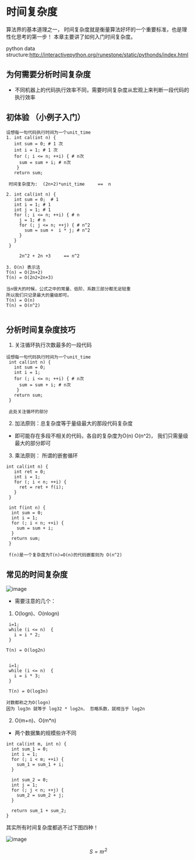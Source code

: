 # 时间复杂度
算法界的基本道理之一， 时间复杂度就是衡量算法好坏的一个重要标准，也是理性化思考的第一步！
本章主要讲了如何入门时间复杂度。

python data structure:http://interactivepython.org/runestone/static/pythonds/index.html

## 为何需要分析时间复杂度
- 不同机器上的代码执行效率不同，需要时间复杂度从宏观上来判断一段代码的执行效率


## 初体验 （小例子入门）
```
设想每一句代码执行时间为一个unit_time
1. int cal(int n) {
   int sum = 0; # 1 次
   int i = 1; # 1 次
   for (; i <= n; ++i) { # n次
     sum = sum + i; # n次
    }
   return sum;
    
 时间复杂度为:  (2n+2)*unit_time     ==  n
   
2. int cal(int n) {
   int sum = 0;  # 1
   int i = 1; # 1
   int j = 1; # 1
   for (; i <= n; ++i) { # n 
     j = 1; # n
     for (; j <= n; ++j) { # n^2
       sum = sum +  i * j; # n^2
     }
   }
 }
 
     2n^2 + 2n +3     == n^2

3. O(n) 表示法
T(n) = O(2n+2)
T(n) = O(2n2+2n+3)

当n很大的时候，公式之中的常量、低阶、系数三部分都无足轻重
所以我们只记录最大的量级即可。
T(n) = O(n)
T(n) = O(n^2)


```

## 分析时间复杂度技巧

1. 关注循环执行次数最多的一段代码

```
设想每一句代码执行时间为一个unit_time
 int cal(int n) {
   int sum = 0; 
   int i = 1; 
   for (; i <= n; ++i) { # n次
     sum = sum + i; # n次
    }
   return sum;
 }
 
 此处关注循坏的部分

```
2. 加法原则：总复杂度等于量级最大的那段代码复杂度
- 即可能存在多段不相关的代码，各自的复杂度为O(n) O(n^2)， 我们只需量级最大的部分即可


3. 乘法原则： 所谓的嵌套循环
```
int cal(int n) {
   int ret = 0; 
   int i = 1;
   for (; i < n; ++i) {
     ret = ret + f(i);
   } 
 } 
 
 int f(int n) {
  int sum = 0;
  int i = 1;
  for (; i < n; ++i) {
    sum = sum + i;
  } 
  return sum;
 }
 
 f(n)是一个复杂度为T(n)=O(n)的代码嵌套则为 O(n^2)

```
## 常见的时间复杂度

![image](https://static001.geekbang.org/resource/image/37/0a/3723793cc5c810e9d5b06bc95325bf0a.jpg)

- 需要注意的几个：
1. O(logn)、O(nlogn)

```
 i=1;
 while (i <= n)  {
   i = i * 2;
 }

T(n) = O(log2n)


 i=1;
 while (i <= n)  {
   i = i * 3;
 }
 
 T(n) = O(log3n)
 
对数都称之为O(logn)
因为 log3n 就等于 log32 * log2n， 忽略系数，就相当于 log2n 

```

2. O(m+n)、O(m*n)

- 两个数据集的规模些许不同
```
int cal(int m, int n) {
  int sum_1 = 0;
  int i = 1;
  for (; i < m; ++i) {
    sum_1 = sum_1 + i;
  }

  int sum_2 = 0;
  int j = 1;
  for (; j < n; ++j) {
    sum_2 = sum_2 + j;
  }

  return sum_1 + sum_2;
}

```

其实所有时间复杂度都逃不过下图四种！

![image](https://static001.geekbang.org/resource/image/49/04/497a3f120b7debee07dc0d03984faf04.jpg)

```math
	S=\pi r^2
```
